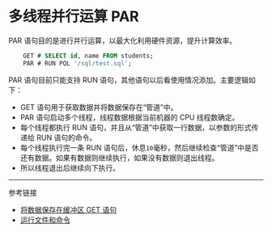 # 多线程并行运算 PAR

PAR 语句目的是进行并行运算，以最大化利用硬件资源，提升计算效率。

```sql
    GET # SELECT id, name FROM students;
    PAR # RUN PQL '/sql/test.sql';
```

PAR 语句目前只能支持 RUN 语句，其他语句以后看使用情况添加。主要逻辑如下：

* GET 语句用于获取数据并将数据保存在“管道”中。
* PAR 语句启动多个线程，线程数据根据当前机器的 CPU 线程数确定。
* 每个线程都执行 RUN 语句，并且从“管道”中获取一行数据，以参数的形式传递给 RUN 语句的命令。
* 每个线程执行完一条 RUN 语句后，休息`10`毫秒，然后继续检查“管道”中是否还有数据。如果有数据则继续执行，如果没有数据则退出线程。
* 所以线程退出后继续向下执行。


---
参考链接

* [将数据保存在缓冲区 GET 语句](/pql/get.md)
* [运行文件和命令](/pql/run.md)